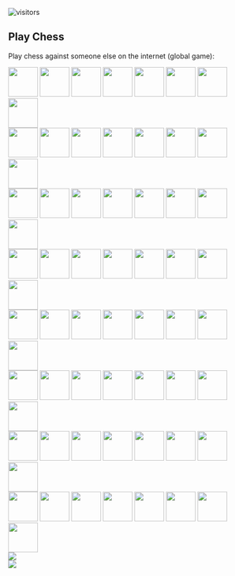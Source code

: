 ![visitors](https://visitor-badge.glitch.me/badge?page_id=monlih.readme-chess)

## Play Chess

Play chess against someone else on the internet (global game):

<a href="http://localhost:8000/click-grid?r=0&c=0"><img width="60" src="http://localhost:8000/render-grid/0/0"></img></a> <a href="http://localhost:8000/click-grid?r=0&c=1"><img width="60" src="http://localhost:8000/render-grid/0/1"></img></a> <a href="http://localhost:8000/click-grid?r=0&c=2"><img width="60" src="http://localhost:8000/render-grid/0/2"></img></a> <a href="http://localhost:8000/click-grid?r=0&c=3"><img width="60" src="http://localhost:8000/render-grid/0/3"></img></a> <a href="http://localhost:8000/click-grid?r=0&c=4"><img width="60" src="http://localhost:8000/render-grid/0/4"></img></a> <a href="http://localhost:8000/click-grid?r=0&c=5"><img width="60" src="http://localhost:8000/render-grid/0/5"></img></a> <a href="http://localhost:8000/click-grid?r=0&c=6"><img width="60" src="http://localhost:8000/render-grid/0/6"></img></a> <a href="http://localhost:8000/click-grid?r=0&c=7"><img width="60" src="http://localhost:8000/render-grid/0/7"></img></a>
<br/>
<a href="http://localhost:8000/click-grid?r=1&c=0"><img width="60" src="http://localhost:8000/render-grid/1/0"></img></a> <a href="http://localhost:8000/click-grid?r=1&c=1"><img width="60" src="http://localhost:8000/render-grid/1/1"></img></a> <a href="http://localhost:8000/click-grid?r=1&c=2"><img width="60" src="http://localhost:8000/render-grid/1/2"></img></a> <a href="http://localhost:8000/click-grid?r=1&c=3"><img width="60" src="http://localhost:8000/render-grid/1/3"></img></a> <a href="http://localhost:8000/click-grid?r=1&c=4"><img width="60" src="http://localhost:8000/render-grid/1/4"></img></a> <a href="http://localhost:8000/click-grid?r=1&c=5"><img width="60" src="http://localhost:8000/render-grid/1/5"></img></a> <a href="http://localhost:8000/click-grid?r=1&c=6"><img width="60" src="http://localhost:8000/render-grid/1/6"></img></a> <a href="http://localhost:8000/click-grid?r=1&c=7"><img width="60" src="http://localhost:8000/render-grid/1/7"></img></a>
<br/>
<a href="http://localhost:8000/click-grid?r=2&c=0"><img width="60" src="http://localhost:8000/render-grid/2/0"></img></a> <a href="http://localhost:8000/click-grid?r=2&c=1"><img width="60" src="http://localhost:8000/render-grid/2/1"></img></a> <a href="http://localhost:8000/click-grid?r=2&c=2"><img width="60" src="http://localhost:8000/render-grid/2/2"></img></a> <a href="http://localhost:8000/click-grid?r=2&c=3"><img width="60" src="http://localhost:8000/render-grid/2/3"></img></a> <a href="http://localhost:8000/click-grid?r=2&c=4"><img width="60" src="http://localhost:8000/render-grid/2/4"></img></a> <a href="http://localhost:8000/click-grid?r=2&c=5"><img width="60" src="http://localhost:8000/render-grid/2/5"></img></a> <a href="http://localhost:8000/click-grid?r=2&c=6"><img width="60" src="http://localhost:8000/render-grid/2/6"></img></a> <a href="http://localhost:8000/click-grid?r=2&c=7"><img width="60" src="http://localhost:8000/render-grid/2/7"></img></a>
<br/>
<a href="http://localhost:8000/click-grid?r=3&c=0"><img width="60" src="http://localhost:8000/render-grid/3/0"></img></a> <a href="http://localhost:8000/click-grid?r=3&c=1"><img width="60" src="http://localhost:8000/render-grid/3/1"></img></a> <a href="http://localhost:8000/click-grid?r=3&c=2"><img width="60" src="http://localhost:8000/render-grid/3/2"></img></a> <a href="http://localhost:8000/click-grid?r=3&c=3"><img width="60" src="http://localhost:8000/render-grid/3/3"></img></a> <a href="http://localhost:8000/click-grid?r=3&c=4"><img width="60" src="http://localhost:8000/render-grid/3/4"></img></a> <a href="http://localhost:8000/click-grid?r=3&c=5"><img width="60" src="http://localhost:8000/render-grid/3/5"></img></a> <a href="http://localhost:8000/click-grid?r=3&c=6"><img width="60" src="http://localhost:8000/render-grid/3/6"></img></a> <a href="http://localhost:8000/click-grid?r=3&c=7"><img width="60" src="http://localhost:8000/render-grid/3/7"></img></a>
<br/>
<a href="http://localhost:8000/click-grid?r=4&c=0"><img width="60" src="http://localhost:8000/render-grid/4/0"></img></a> <a href="http://localhost:8000/click-grid?r=4&c=1"><img width="60" src="http://localhost:8000/render-grid/4/1"></img></a> <a href="http://localhost:8000/click-grid?r=4&c=2"><img width="60" src="http://localhost:8000/render-grid/4/2"></img></a> <a href="http://localhost:8000/click-grid?r=4&c=3"><img width="60" src="http://localhost:8000/render-grid/4/3"></img></a> <a href="http://localhost:8000/click-grid?r=4&c=4"><img width="60" src="http://localhost:8000/render-grid/4/4"></img></a> <a href="http://localhost:8000/click-grid?r=4&c=5"><img width="60" src="http://localhost:8000/render-grid/4/5"></img></a> <a href="http://localhost:8000/click-grid?r=4&c=6"><img width="60" src="http://localhost:8000/render-grid/4/6"></img></a> <a href="http://localhost:8000/click-grid?r=4&c=7"><img width="60" src="http://localhost:8000/render-grid/4/7"></img></a>
<br/>
<a href="http://localhost:8000/click-grid?r=5&c=0"><img width="60" src="http://localhost:8000/render-grid/5/0"></img></a> <a href="http://localhost:8000/click-grid?r=5&c=1"><img width="60" src="http://localhost:8000/render-grid/5/1"></img></a> <a href="http://localhost:8000/click-grid?r=5&c=2"><img width="60" src="http://localhost:8000/render-grid/5/2"></img></a> <a href="http://localhost:8000/click-grid?r=5&c=3"><img width="60" src="http://localhost:8000/render-grid/5/3"></img></a> <a href="http://localhost:8000/click-grid?r=5&c=4"><img width="60" src="http://localhost:8000/render-grid/5/4"></img></a> <a href="http://localhost:8000/click-grid?r=5&c=5"><img width="60" src="http://localhost:8000/render-grid/5/5"></img></a> <a href="http://localhost:8000/click-grid?r=5&c=6"><img width="60" src="http://localhost:8000/render-grid/5/6"></img></a> <a href="http://localhost:8000/click-grid?r=5&c=7"><img width="60" src="http://localhost:8000/render-grid/5/7"></img></a>
<br/>
<a href="http://localhost:8000/click-grid?r=6&c=0"><img width="60" src="http://localhost:8000/render-grid/6/0"></img></a> <a href="http://localhost:8000/click-grid?r=6&c=1"><img width="60" src="http://localhost:8000/render-grid/6/1"></img></a> <a href="http://localhost:8000/click-grid?r=6&c=2"><img width="60" src="http://localhost:8000/render-grid/6/2"></img></a> <a href="http://localhost:8000/click-grid?r=6&c=3"><img width="60" src="http://localhost:8000/render-grid/6/3"></img></a> <a href="http://localhost:8000/click-grid?r=6&c=4"><img width="60" src="http://localhost:8000/render-grid/6/4"></img></a> <a href="http://localhost:8000/click-grid?r=6&c=5"><img width="60" src="http://localhost:8000/render-grid/6/5"></img></a> <a href="http://localhost:8000/click-grid?r=6&c=6"><img width="60" src="http://localhost:8000/render-grid/6/6"></img></a> <a href="http://localhost:8000/click-grid?r=6&c=7"><img width="60" src="http://localhost:8000/render-grid/6/7"></img></a>
<br/>
<a href="http://localhost:8000/click-grid?r=7&c=0"><img width="60" src="http://localhost:8000/render-grid/7/0"></img></a> <a href="http://localhost:8000/click-grid?r=7&c=1"><img width="60" src="http://localhost:8000/render-grid/7/1"></img></a> <a href="http://localhost:8000/click-grid?r=7&c=2"><img width="60" src="http://localhost:8000/render-grid/7/2"></img></a> <a href="http://localhost:8000/click-grid?r=7&c=3"><img width="60" src="http://localhost:8000/render-grid/7/3"></img></a> <a href="http://localhost:8000/click-grid?r=7&c=4"><img width="60" src="http://localhost:8000/render-grid/7/4"></img></a> <a href="http://localhost:8000/click-grid?r=7&c=5"><img width="60" src="http://localhost:8000/render-grid/7/5"></img></a> <a href="http://localhost:8000/click-grid?r=7&c=6"><img width="60" src="http://localhost:8000/render-grid/7/6"></img></a> <a href="http://localhost:8000/click-grid?r=7&c=7"><img width="60" src="http://localhost:8000/render-grid/7/7"></img></a>
<br/>
<a href="http://localhost:8000/reset-board"><img src="http://localhost:8000/render-reset"></img></a>
<br/>
<img src="http://localhost:8000/render-moves" />
